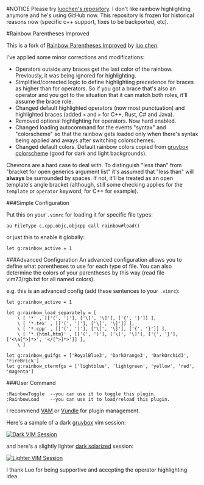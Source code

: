 #NOTICE
Please try [luochen's repository](https://github.com/luochen1990/rainbow). I don't like
rainbow highlighting anymore and he's using GitHub now. This repository is frozen for
historical reasons now (specific c++ support, fixes to be backported, etc).

#Rainbow Parentheses Improved

This is a fork of [Rainbow Parentheses Improved](http://www.vim.org/scripts/script.php?script_id=4176) by [luo chen](http://www.vim.org/account/profile.php?user_id=53618).

I've applied some minor corrections and modifications:

* Operators outside any braces get the last color of the rainbow. Previously, it
  was being ignored for highlighting.
* Simplified/corrected logic to define highlighting precedence for braces as
  higher than for operators. So if you got a brace that's also an operator and
  you got to the situation that it can match both roles, it'll assume the brace
  role.
* Changed default highlighted operators (now most punctuation) and highlighted
  braces (added `<` and `>` for C++, Rust, C# and Java).
* Removed optional highlighting for operators. Now hard enabled.
* Changed loading autocommand for the events "syntax" and "colorscheme" so that
  the rainbow gets loaded only when there's syntax being applied and aways after
  switching colorschemes.
* Changed default colors. Default rainbow colors copied from [gruvbox colorscheme](https://github.com/morhetz/gruvbox/blob/master/colors/gruvbox.vim#L366) (good for dark and light backgrounds).

Chevrons are a hard case to deal with. To distinguish "less than" from "bracket
for open generics argument list" it's assumed that "less than" will **always**
be surrounded by spaces. If not, it'll be treated as an open template's angle
bracket (although, still some checking applies for the `template` or `operator`
keyword, for C++ for example).

###Simple Configuration

Put this on your `.vimrc` for loading it for specific file types:

```vim
au FileType c,cpp,objc,objcpp call rainbow#load()
```
or just this to enable it globally:

```vim
let g:rainbow_active = 1
```

###Advanced Configuration
An advanced configuration allows you to define what parentheses to use
for each type of file. You can also determine the colors of your
parentheses by this way (read file vim73/rgb.txt for all named colors).

e.g. this is an advanced config (add these sentences to your `.vimrc`):

```vim
let g:rainbow_active = 1

let g:rainbow_load_separately = [
    \ [ '*' , [['(', ')'], ['\[', '\]'], ['{', '}']] ],
    \ [ '*.tex' , [['(', ')'], ['\[', '\]']] ],
    \ [ '*.cpp' , [['(', ')'], ['\[', '\]'], ['{', '}']] ],
    \ [ '*.{html,htm}' , [['(', ')'], ['\[', '\]'], ['{', '}'], ['<\a[^>]*>', '</[^>]*>']] ],
    \ ]

let g:rainbow_guifgs = ['RoyalBlue3', 'DarkOrange3', 'DarkOrchid3', 'FireBrick']
let g:rainbow_ctermfgs = ['lightblue', 'lightgreen', 'yellow', 'red', 'magenta']
```

###User Command
```
:RainbowToggle  --you can use it to toggle this plugin.
:RainbowLoad    --you can use it to load/reload this plugin.
```
I recommend [VAM](https://github.com/MarcWeber/vim-addon-manager) or [Vundle](https://github.com/gmarik/vundle) for plugin management.

Here's a sample of a dark [gruvbox](https://github.com/morhetz/gruvbox) vim session:

<a href="http://i.imgur.com/J67VbFM.png">![Dark VIM Session](http://i.imgur.com/J67VbFM.png)</a>

and here's a slightly lighter [dark solarized](https://github.com/flazz/vim-colorschemes/blob/master/colors/solarized.vim) session:

<a href="http://i.imgur.com/j4g6L92.png">![Lighter VIM Session](http://i.imgur.com/j4g6L92.png)</a>

I thank Luo for being supportive and accepting the operator highlighting idea.
